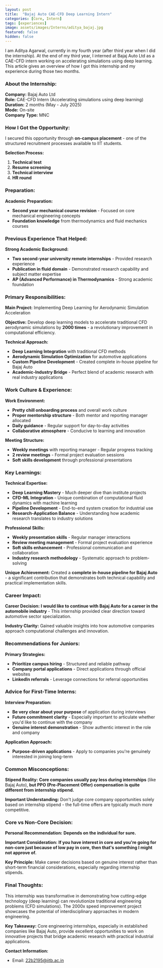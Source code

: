 ```yaml
---
layout: post
title:  "Bajaj Auto CAE-CFD Deep Learning Intern"
categories: [Core, Intern]
tags: [experiences]
image: assets/images/Interns/aditya_bajaj.jpg
featured: false
hidden: false
---
```


I am Aditya Agarwal, currently in my fourth year (after third year when I did the internship). At the end of my third year, I interned at Bajaj Auto Ltd as a CAE-CFD intern working on accelerating simulations using deep learning. This article gives an overview of how I got this internship and my experience during those two months.

### About the Internship:
**Company:** Bajaj Auto Ltd  
**Role:** CAE-CFD Intern (Accelerating simulations using deep learning)  
**Duration:** 2 months (May - July 2025)  
**Mode:** On-site  
**Company Type:** MNC  

### How I Got the Opportunity:
I secured this opportunity through **on-campus placement** - one of the structured recruitment processes available to IIT students.

**Selection Process:**
1. **Technical test**
2. **Resume screening**
3. **Technical interview**
4. **HR round**

### Preparation:
**Academic Preparation:**
- **Second year mechanical course revision** - Focused on core mechanical engineering concepts
- **Foundation knowledge** from thermodynamics and fluid mechanics courses

### Previous Experience That Helped:
**Strong Academic Background:**
- **Two second-year university remote internships** - Provided research experience
- **Publication in fluid domain** - Demonstrated research capability and subject matter expertise
- **AP (Advanced Performance) in Thermodynamics** - Strong academic foundation

### Primary Responsibilities:
**Main Project:** Implementing Deep Learning for Aerodynamic Simulation Acceleration

**Objective:** Develop deep learning models to accelerate traditional CFD aerodynamic simulations by **2000 times** - a revolutionary improvement in computational efficiency.

**Technical Approach:**
- **Deep Learning Integration** with traditional CFD methods
- **Aerodynamic Simulation Optimization** for automotive applications
- **Custom Pipeline Development** - Created complete in-house pipeline for Bajaj Auto
- **Academic-Industry Bridge** - Perfect blend of academic research with real industry applications

### Work Culture & Experience:
**Work Environment:**
- **Pretty chill onboarding process** and overall work culture
- **Proper mentorship structure** - Both mentor and reporting manager allocated
- **Daily guidance** - Regular support for day-to-day activities
- **Collaborative atmosphere** - Conducive to learning and innovation

**Meeting Structure:**
- **Weekly meetings** with reporting manager - Regular progress tracking
- **2 review meetings** - Formal project evaluation sessions
- **Soft skills development** through professional presentations

### Key Learnings:
**Technical Expertise:**
- **Deep Learning Mastery** - Much deeper dive than institute projects
- **CFD-ML Integration** - Unique combination of computational fluid dynamics with machine learning
- **Pipeline Development** - End-to-end system creation for industrial use
- **Research-Application Balance** - Understanding how academic research translates to industry solutions

**Professional Skills:**
- **Weekly presentation skills** - Regular manager interactions
- **Review meeting management** - Formal project evaluation experience
- **Soft skills enhancement** - Professional communication and collaboration
- **Industry research methodology** - Systematic approach to problem-solving

**Unique Achievement:**
Created a **complete in-house pipeline for Bajaj Auto** - a significant contribution that demonstrates both technical capability and practical implementation skills.

### Career Impact:
**Career Decision:** **I would like to continue with Bajaj Auto for a career in the automobile industry** - This internship provided clear direction toward automotive sector specialization.

**Industry Clarity:** Gained valuable insights into how automotive companies approach computational challenges and innovation.

### Recommendations for Juniors:
**Primary Strategies:**
- **Prioritize campus hiring** - Structured and reliable pathway
- **Company portal applications** - Direct applications through official websites
- **LinkedIn referrals** - Leverage connections for referral opportunities

### Advice for First-Time Interns:
**Interview Preparation:**
- **Be very clear about your purpose** of application during interviews
- **Future commitment clarity** - Especially important to articulate whether you'd like to continue with the company
- **Genuine interest demonstration** - Show authentic interest in the role and company

**Application Approach:**
- **Purpose-driven applications** - Apply to companies you're genuinely interested in joining long-term

### Common Misconceptions:
**Stipend Reality:** **Core companies usually pay less during internships** (like Bajaj Auto), **but PPO (Pre-Placement Offer) compensation is quite different from internship stipend.**

**Important Understanding:** Don't judge core company opportunities solely based on internship stipend - the full-time offers are typically much more competitive.

### Core vs Non-Core Decision:
**Personal Recommendation:** **Depends on the individual for sure.**

**Important Consideration:** **If you have interest in core and you're going for non-core just because of low pay in core, then that's something I might not approve of.**

**Key Principle:** Make career decisions based on genuine interest rather than short-term financial considerations, especially regarding internship stipends.

### Final Thoughts:
This internship was transformative in demonstrating how cutting-edge technology (deep learning) can revolutionize traditional engineering problems (CFD simulations). The 2000x speed improvement project showcases the potential of interdisciplinary approaches in modern engineering.

**Key Takeaway:** Core engineering internships, especially in established companies like Bajaj Auto, provide excellent opportunities to work on innovative projects that bridge academic research with practical industrial applications.

**Contact Information:**
- Email: 22b2195@iitb.ac.in
